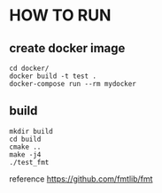 # HOW TO RUN

## create docker image
```
cd docker/
docker build -t test .
docker-compose run --rm mydocker
```

## build
```
mkdir build
cd build
cmake ..
make -j4
./test_fmt
```

reference
https://github.com/fmtlib/fmt
